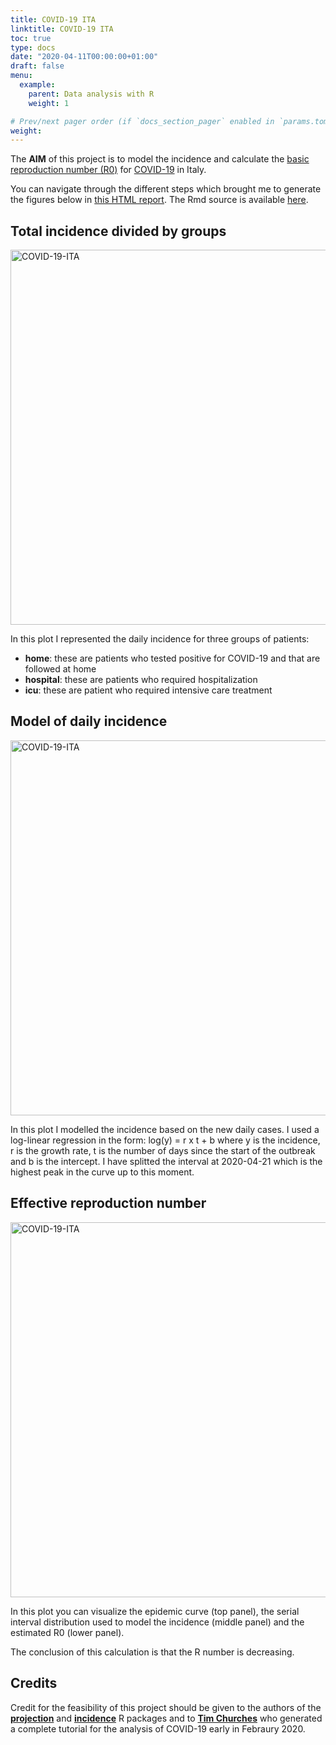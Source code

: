 ```yaml
---
title: COVID-19 ITA
linktitle: COVID-19 ITA
toc: true
type: docs
date: "2020-04-11T00:00:00+01:00"
draft: false
menu:
  example:
    parent: Data analysis with R
    weight: 1

# Prev/next pager order (if `docs_section_pager` enabled in `params.toml`)
weight: 
---
```


The **AIM** of this project is to model the incidence and calculate the [basic reproduction number (R0)](https://en.wikipedia.org/wiki/Basic_reproduction_number) for [COVID-19](https://www.thelancet.com/journals/lancet/article/PIIS0140-6736(20)30183-5/fulltext) in Italy. 

You can navigate through the different steps which brought me to generate the figures below in [this HTML report](/courses/COVID-19-ITA/2019-nCoV.html). The Rmd source is available [here](https://github.com/eugeniozoni/COVID-19_ITA/blob/master/2019-nCoV.Rmd).

## **Total incidence divided by groups**

<img src="/courses/COVID-19-ITA/total_incidence_ITA.png" alt="COVID-19-ITA" width="600"/>

In this plot I represented the daily incidence for three groups of patients:

* **home**: these are patients who tested positive for COVID-19 and that are followed at home
* **hospital**: these are patients who required hospitalization
* **icu**:  these are patient who required intensive care treatment

## **Model of daily incidence**

<img src="/courses/COVID-19-ITA/new_incidence_model.png" alt="COVID-19-ITA" width="600"/>

In this plot I modelled the incidence based on the new daily cases. I used a log-linear regression in the form: log(y) = r x t + b where y is the incidence, r is the growth rate, t is the number of days since the start of the outbreak and b is the intercept. I have splitted the interval at 2020-04-21 which is the highest peak in the curve up to this moment.

## **Effective reproduction number**

<img src="/courses/COVID-19-ITA/estimated_R.png" alt="COVID-19-ITA" width="600"/>

In this plot you can visualize the epidemic curve (top panel), the serial interval distribution used to model the incidence (middle panel) and the estimated R0 (lower panel).

The conclusion of this calculation is that the R number is decreasing.

## **Credits**

Credit for the feasibility of this project should be given to the authors of the [**projection**](https://www.repidemicsconsortium.org/projections/) and [**incidence**](https://www.repidemicsconsortium.org/incidence/) R packages and to [**Tim Churches**](https://timchurches.github.io/blog/posts/2020-02-18-analysing-covid-19-2019-ncov-outbreak-data-with-r-part-1/) who generated a complete tutorial for the analysis of COVID-19 early in Febraury 2020.


